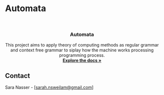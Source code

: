 # Automata
<br />
<div align="center">
  
  </a>

<h3 align="center">Automata</h3>

  <p align="center">
    This project aims to apply theory of computing methods as regular grammar and context free grammar to siplay how the machine works processing programming process.
    <br />
    <a href="(https://github.com/sara19880)"><strong>Explore the docs »</strong></a>
    <br />
  </p>
</div>


















<!-- CONTACT -->
## Contact

Sara Nasser - [sarah.nsweilam@gmail.com]
